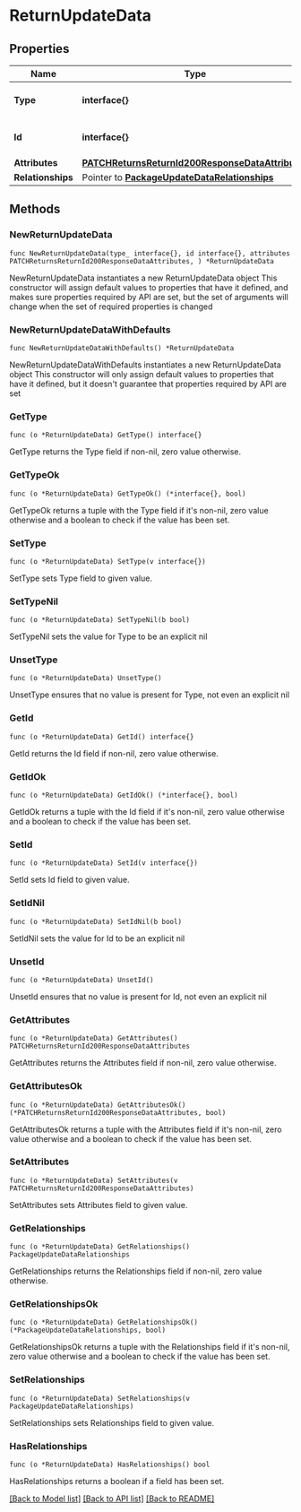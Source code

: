 # ReturnUpdateData

## Properties

Name | Type | Description | Notes
------------ | ------------- | ------------- | -------------
**Type** | **interface{}** | The resource&#39;s type | 
**Id** | **interface{}** | The resource&#39;s id | 
**Attributes** | [**PATCHReturnsReturnId200ResponseDataAttributes**](PATCHReturnsReturnId200ResponseDataAttributes.md) |  | 
**Relationships** | Pointer to [**PackageUpdateDataRelationships**](PackageUpdateDataRelationships.md) |  | [optional] 

## Methods

### NewReturnUpdateData

`func NewReturnUpdateData(type_ interface{}, id interface{}, attributes PATCHReturnsReturnId200ResponseDataAttributes, ) *ReturnUpdateData`

NewReturnUpdateData instantiates a new ReturnUpdateData object
This constructor will assign default values to properties that have it defined,
and makes sure properties required by API are set, but the set of arguments
will change when the set of required properties is changed

### NewReturnUpdateDataWithDefaults

`func NewReturnUpdateDataWithDefaults() *ReturnUpdateData`

NewReturnUpdateDataWithDefaults instantiates a new ReturnUpdateData object
This constructor will only assign default values to properties that have it defined,
but it doesn't guarantee that properties required by API are set

### GetType

`func (o *ReturnUpdateData) GetType() interface{}`

GetType returns the Type field if non-nil, zero value otherwise.

### GetTypeOk

`func (o *ReturnUpdateData) GetTypeOk() (*interface{}, bool)`

GetTypeOk returns a tuple with the Type field if it's non-nil, zero value otherwise
and a boolean to check if the value has been set.

### SetType

`func (o *ReturnUpdateData) SetType(v interface{})`

SetType sets Type field to given value.


### SetTypeNil

`func (o *ReturnUpdateData) SetTypeNil(b bool)`

 SetTypeNil sets the value for Type to be an explicit nil

### UnsetType
`func (o *ReturnUpdateData) UnsetType()`

UnsetType ensures that no value is present for Type, not even an explicit nil
### GetId

`func (o *ReturnUpdateData) GetId() interface{}`

GetId returns the Id field if non-nil, zero value otherwise.

### GetIdOk

`func (o *ReturnUpdateData) GetIdOk() (*interface{}, bool)`

GetIdOk returns a tuple with the Id field if it's non-nil, zero value otherwise
and a boolean to check if the value has been set.

### SetId

`func (o *ReturnUpdateData) SetId(v interface{})`

SetId sets Id field to given value.


### SetIdNil

`func (o *ReturnUpdateData) SetIdNil(b bool)`

 SetIdNil sets the value for Id to be an explicit nil

### UnsetId
`func (o *ReturnUpdateData) UnsetId()`

UnsetId ensures that no value is present for Id, not even an explicit nil
### GetAttributes

`func (o *ReturnUpdateData) GetAttributes() PATCHReturnsReturnId200ResponseDataAttributes`

GetAttributes returns the Attributes field if non-nil, zero value otherwise.

### GetAttributesOk

`func (o *ReturnUpdateData) GetAttributesOk() (*PATCHReturnsReturnId200ResponseDataAttributes, bool)`

GetAttributesOk returns a tuple with the Attributes field if it's non-nil, zero value otherwise
and a boolean to check if the value has been set.

### SetAttributes

`func (o *ReturnUpdateData) SetAttributes(v PATCHReturnsReturnId200ResponseDataAttributes)`

SetAttributes sets Attributes field to given value.


### GetRelationships

`func (o *ReturnUpdateData) GetRelationships() PackageUpdateDataRelationships`

GetRelationships returns the Relationships field if non-nil, zero value otherwise.

### GetRelationshipsOk

`func (o *ReturnUpdateData) GetRelationshipsOk() (*PackageUpdateDataRelationships, bool)`

GetRelationshipsOk returns a tuple with the Relationships field if it's non-nil, zero value otherwise
and a boolean to check if the value has been set.

### SetRelationships

`func (o *ReturnUpdateData) SetRelationships(v PackageUpdateDataRelationships)`

SetRelationships sets Relationships field to given value.

### HasRelationships

`func (o *ReturnUpdateData) HasRelationships() bool`

HasRelationships returns a boolean if a field has been set.


[[Back to Model list]](../README.md#documentation-for-models) [[Back to API list]](../README.md#documentation-for-api-endpoints) [[Back to README]](../README.md)


